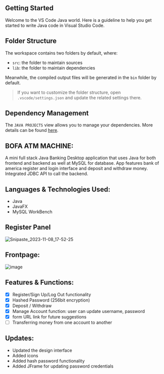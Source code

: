 ## Getting Started

Welcome to the VS Code Java world. Here is a guideline to help you get started to write Java code in Visual Studio Code.

## Folder Structure

The workspace contains two folders by default, where:

- `src`: the folder to maintain sources
- `lib`: the folder to maintain dependencies

Meanwhile, the compiled output files will be generated in the `bin` folder by default.

> If you want to customize the folder structure, open `.vscode/settings.json` and update the related settings there.

## Dependency Management

The `JAVA PROJECTS` view allows you to manage your dependencies. More details can be found [here](https://github.com/microsoft/vscode-java-dependency#manage-dependencies).

## BOFA ATM MACHINE: 

A mini full stack Java Banking Desktop application that uses Java for both frontend and backend as well at MySQL for database. 
App features bank of america register and login interface and deposit and withdraw money. Integrated JDBC API to call the backend. 

## Languages & Technologies Used: 
- Java
- JavaFX
- MySQL WorkBench

## Register Panel

![Snipaste_2023-11-08_17-52-25](https://github.com/sskyhigh/ATM-Machine/assets/98570636/b8a41ecf-5556-43ba-a304-f6ab1b7b3fae)

## Frontpage: 
![image](https://github.com/sskyhigh/ATM-Machine/assets/98570636/a06eb577-248e-4950-a225-1e988777d67b)

## Features & Functions:

- [x] Register/Sign Up/Log Out functionality
- [x] Hashed Password (256bit encryption)
- [x] Deposit / Withdraw
- [x] Manage Account function: user can update username, password
- [x] form URL link for future suggestions
- [ ] Transferring money from one account to another

## Updates:
- Updated the design interface
- Added icons
- Added hash password functionality 
- Added JFrame for updating password credentials
